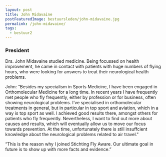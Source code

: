 ```yaml
---
layout: post
title: John Midavaine
postFeaturedImage: bestuursleden/john-midavaine.jpg
permalink: /john-midavaine/
tags:
  - bestuur2
---
```


### President

Drs. John Midavaine studied medicine. Being focussed on health improvement, he came in contact with patients with huge numbers of flying hours, who were looking for answers to treat their neurological health problems.

 John: “Besides my specialism in Sports Medicine, I have been engaged in Orthomolecular Medicine for a long time. In recent years I have frequently met people who fly frequently, either by profession or for business, often showing neurological problems. I’ve specialised in orthomolecular treatments in general, but in particular in top sport and aviation, which in a way is top sport as well.  I achieved good results there, amongst others for patients who fly frequently.
Nevertheless, I want to find out more about causes and results, which will eventually allow us to move our focus towards prevention. At the time, unfortunately there is still insuffcient knowledge about the neurological problems related to air travel."

“This is the reason why I joined Stichting Fly Aware. Our ultimate goal in future is to show up with more facts and evidence.”
